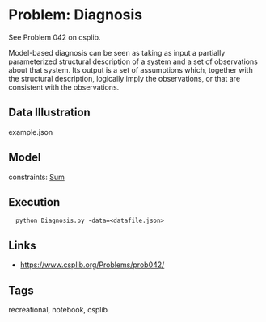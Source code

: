 # Problem: Diagnosis

See Problem 042 on csplib.

Model-based diagnosis can be seen as taking as input a partially parameterized structural description of a system and a set of observations about that system.
Its output is a set of assumptions which, together with the structural description, logically imply the observations,
or that are consistent with the observations.

## Data Illustration
  example.json

## Model
  constraints: [Sum](https://pycsp.org/documentation/constraints/Sum)

## Execution
```
  python Diagnosis.py -data=<datafile.json>
```

## Links
 - https://www.csplib.org/Problems/prob042/

## Tags
  recreational, notebook, csplib
